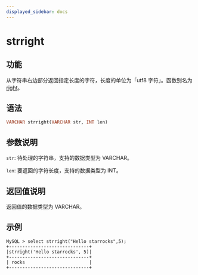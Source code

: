 ```yaml
---
displayed_sidebar: docs
---
```


# strright

## 功能

从字符串右边部分返回指定长度的字符，长度的单位为「utf8 字符」。函数别名为 [right](right.md)。

## 语法

```Haskell
VARCHAR strright(VARCHAR str, INT len)
```

## 参数说明

`str`: 待处理的字符串，支持的数据类型为 VARCHAR。

`len`: 要返回的字符长度，支持的数据类型为 INT。

## 返回值说明

返回值的数据类型为 VARCHAR。

## 示例

```Plain Text
MySQL > select strright("Hello starrocks",5);
+------------------------------+
|strright('Hello starrocks', 5)|
+------------------------------+
| rocks                        |
+------------------------------+
```
